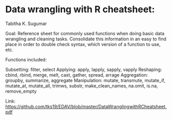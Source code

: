 
# Data wrangling with R cheatsheet:

Tabitha K. Sugumar

Goal: Reference sheet for commonly used functions when doing basic data wrangling and cleaning tasks. Consolidate this information in an easy to find place in order to double check syntax, which version of a function to use, etc.

Functions included: 

Subsetting: filter, select
Applying: apply, lapply, sapply, vapply
Reshaping: cbind, rbind, merge, melt, cast, gather, spread, arrage
Aggregation: groupby, summarize, aggregate
Manipulation: mutate, transmute, mutate_if, mutate_at, mutate_all, trimws, substr, make_clean_names, na.omit, is.na, remove_empty

Link: https://github.com/tks19/EDAV/blob/master/DataWranglingwithRCheatsheet.pdf
